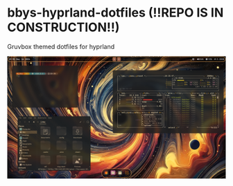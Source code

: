 # bbys-hyprland-dotfiles (!!REPO IS IN CONSTRUCTION!!)
Gruvbox themed dotfiles for hyprland

![Screenshot](./241216_19h35m47s_screenshot.png)
